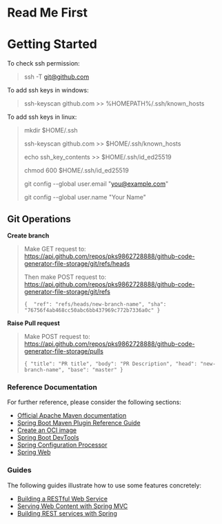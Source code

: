 # Read Me First

# Getting Started

To check ssh permission:
> ssh -T git@github.com

To add ssh keys in windows:
> ssh-keyscan github.com >> %HOMEPATH%/.ssh/known_hosts

To add ssh keys in linux:
> mkdir $HOME/.ssh
> 
> ssh-keyscan github.com >> $HOME/.ssh/known_hosts
>
> echo ssh_key_contents >> $HOME/.ssh/id_ed25519
> 
> chmod 600 $HOME/.ssh/id_ed25519
> 
> git config --global user.email "you@example.com"
> 
> git config --global user.name "Your Name"


## Git Operations

**Create branch**

> Make GET request to: 
> https://api.github.com/repos/pks9862728888/github-code-generator-file-storage/git/refs/heads
> 
> Then make POST request to:
> https://api.github.com/repos/pks9862728888/github-code-generator-file-storage/git/refs
> 
> `
{ 
"ref": "refs/heads/new-branch-name",
"sha": "76756f4ab468cc50abc6bb437969c772b7336a0c"
}
`

**Raise Pull request**

> Make POST request to:
> https://api.github.com/repos/pks9862728888/github-code-generator-file-storage/pulls
> 
> `
{
"title": "PR title",
"body": "PR Description",
"head": "new-branch-name",
"base": "master"
}
`

### Reference Documentation
For further reference, please consider the following sections:

* [Official Apache Maven documentation](https://maven.apache.org/guides/index.html)
* [Spring Boot Maven Plugin Reference Guide](https://docs.spring.io/spring-boot/docs/2.7.1/maven-plugin/reference/html/)
* [Create an OCI image](https://docs.spring.io/spring-boot/docs/2.7.1/maven-plugin/reference/html/#build-image)
* [Spring Boot DevTools](https://docs.spring.io/spring-boot/docs/2.7.1/reference/htmlsingle/#using.devtools)
* [Spring Configuration Processor](https://docs.spring.io/spring-boot/docs/2.7.1/reference/htmlsingle/#appendix.configuration-metadata.annotation-processor)
* [Spring Web](https://docs.spring.io/spring-boot/docs/2.7.1/reference/htmlsingle/#web)

### Guides
The following guides illustrate how to use some features concretely:

* [Building a RESTful Web Service](https://spring.io/guides/gs/rest-service/)
* [Serving Web Content with Spring MVC](https://spring.io/guides/gs/serving-web-content/)
* [Building REST services with Spring](https://spring.io/guides/tutorials/rest/)

